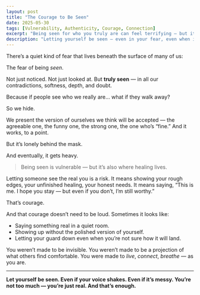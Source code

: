 ```yaml
---
layout: post
title: "The Courage to Be Seen"
date: 2025-05-30
tags: [Vulnerability, Authenticity, Courage, Connection]
excerpt: "Being seen for who you truly are can feel terrifying — but it’s also where real connection and freedom begin."
description: "Letting yourself be seen — even in your fear, even when it’s messy — is one of the bravest things you can do."
---
```


There’s a quiet kind of fear that lives beneath the surface of many of us:

The fear of being *seen*.

Not just noticed. Not just looked at. But **truly seen** — in all our contradictions, softness, depth, and doubt.

Because if people see who we really are… what if they walk away?

So we hide.

We present the version of ourselves we think will be accepted — the agreeable one, the funny one, the strong one, the one who’s “fine.” And it works, to a point.

But it’s lonely behind the mask.

And eventually, it gets heavy.

> Being seen is vulnerable — but it’s also where healing lives.

Letting someone see the real you is a risk. It means showing your rough edges, your unfinished healing, your honest needs. It means saying, “This is me. I hope you stay — but even if you don’t, I’m still worthy.”

That’s courage.

And that courage doesn’t need to be loud. Sometimes it looks like:
- Saying something real in a quiet room.
- Showing up without the polished version of yourself.
- Letting your guard down even when you’re not sure how it will land.

You weren’t made to be invisible. You weren’t made to be a projection of what others find comfortable. You were made to *live*, *connect*, *breathe* — as you are.

---

**Let yourself be seen. Even if your voice shakes. Even if it’s messy. You’re not too much — you’re just real. And that’s enough.**
